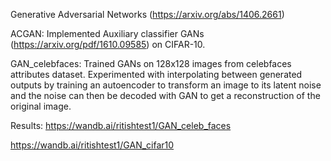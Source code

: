 Generative Adversarial Networks (https://arxiv.org/abs/1406.2661)

ACGAN: Implemented Auxiliary classifier GANs (https://arxiv.org/pdf/1610.09585) on CIFAR-10.

GAN_celebfaces: Trained GANs on 128x128 images from celebfaces attributes dataset. Experimented with interpolating between generated outputs by training an autoencoder to transform an image to its latent noise and the noise can then be decoded with GAN to get a reconstruction of the original image.

Results:
https://wandb.ai/ritishtest1/GAN_celeb_faces

https://wandb.ai/ritishtest1/GAN_cifar10
